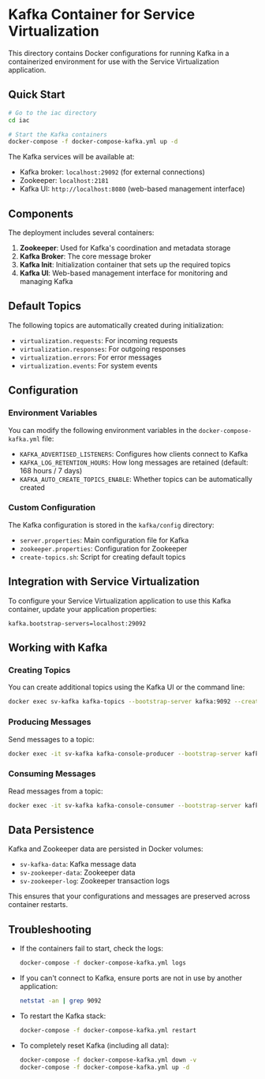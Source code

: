 # Kafka Container for Service Virtualization

This directory contains Docker configurations for running Kafka in a containerized environment for use with the Service Virtualization application.

## Quick Start

```bash
# Go to the iac directory
cd iac

# Start the Kafka containers
docker-compose -f docker-compose-kafka.yml up -d
```

The Kafka services will be available at:
- Kafka broker: `localhost:29092` (for external connections)
- Zookeeper: `localhost:2181`
- Kafka UI: `http://localhost:8080` (web-based management interface)

## Components

The deployment includes several containers:

1. **Zookeeper**: Used for Kafka's coordination and metadata storage
2. **Kafka Broker**: The core message broker
3. **Kafka Init**: Initialization container that sets up the required topics
4. **Kafka UI**: Web-based management interface for monitoring and managing Kafka

## Default Topics

The following topics are automatically created during initialization:

- `virtualization.requests`: For incoming requests
- `virtualization.responses`: For outgoing responses
- `virtualization.errors`: For error messages
- `virtualization.events`: For system events

## Configuration

### Environment Variables

You can modify the following environment variables in the `docker-compose-kafka.yml` file:

- `KAFKA_ADVERTISED_LISTENERS`: Configures how clients connect to Kafka
- `KAFKA_LOG_RETENTION_HOURS`: How long messages are retained (default: 168 hours / 7 days)
- `KAFKA_AUTO_CREATE_TOPICS_ENABLE`: Whether topics can be automatically created

### Custom Configuration

The Kafka configuration is stored in the `kafka/config` directory:

- `server.properties`: Main configuration file for Kafka
- `zookeeper.properties`: Configuration for Zookeeper
- `create-topics.sh`: Script for creating default topics

## Integration with Service Virtualization

To configure your Service Virtualization application to use this Kafka container, update your application properties:

```properties
kafka.bootstrap-servers=localhost:29092
```

## Working with Kafka

### Creating Topics

You can create additional topics using the Kafka UI or the command line:

```bash
docker exec sv-kafka kafka-topics --bootstrap-server kafka:9092 --create --topic my-topic --partitions 3 --replication-factor 1
```

### Producing Messages

Send messages to a topic:

```bash
docker exec -it sv-kafka kafka-console-producer --bootstrap-server kafka:9092 --topic virtualization.requests
```

### Consuming Messages

Read messages from a topic:

```bash
docker exec -it sv-kafka kafka-console-consumer --bootstrap-server kafka:9092 --topic virtualization.responses --from-beginning
```

## Data Persistence

Kafka and Zookeeper data are persisted in Docker volumes:
- `sv-kafka-data`: Kafka message data
- `sv-zookeeper-data`: Zookeeper data
- `sv-zookeeper-log`: Zookeeper transaction logs

This ensures that your configurations and messages are preserved across container restarts.

## Troubleshooting

- If the containers fail to start, check the logs:
  ```bash
  docker-compose -f docker-compose-kafka.yml logs
  ```

- If you can't connect to Kafka, ensure ports are not in use by another application:
  ```bash
  netstat -an | grep 9092
  ```

- To restart the Kafka stack:
  ```bash
  docker-compose -f docker-compose-kafka.yml restart
  ```

- To completely reset Kafka (including all data):
  ```bash
  docker-compose -f docker-compose-kafka.yml down -v
  docker-compose -f docker-compose-kafka.yml up -d
  ``` 